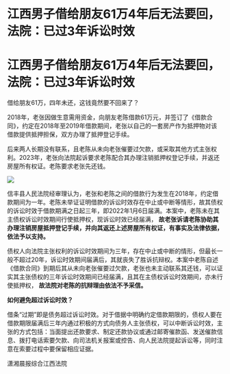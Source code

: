 # 江西男子借给朋友61万4年后无法要回，法院：已过3年诉讼时效

# 江西男子借给朋友61万4年后无法要回，法院：已过3年诉讼时效

借给朋友61万，四年未还，这钱竟然要不回来了？

2018年，老张因做生意需用资金，向朋友老陈借款61万元，并签订了《借款合同》，约定在2018年至2019年借款期间，老张以自己的一套房产作为抵押物对该借款提供抵押担保，双方办理了抵押登记手续。

后来两人长期没有联系，且老陈从未向老张催要过欠款，或采取其他方式主张权利。2023年，老张向法院起诉要求老陈配合其办理注销抵押权登记手续，并返还房屋所有权证。老陈要求老张先还钱。

![](https://inews.gtimg.com/om_bt/O2v-Jzh-5SzYHYqPY_11sm2UG2A9DmyhUb21qz3UjYHIkAA/1000)

信丰县人民法院经审理认为，老张和老陈之间的借款行为发生在2018年，约定借款期间为一年。老陈未举证证明借款的诉讼时效存在中止或中断等情形，故其债权的诉讼时效于借款期满之日起三年，即2022年1月6日届满。本案中，老陈未在其主债权诉讼时效期间行使抵押权，现诉讼时效已经届满，
**故老张诉请老陈协助其办理注销房屋抵押登记手续，并向其返还上述房屋所有权证，有事实及法律依据，依法予以支持。**

债权人向法院主张权利的诉讼时效期间为三年，存在中止或中断的情形，但最长一般不超过20年，诉讼时效期间届满后，其就丧失了胜诉抗辩权。本案中老陈自述《借款合同》到期后其从未向老张催要过欠款，老张也未主动联系其还钱，可以证实其主张债权的三年诉讼时效期间已经届满，且其在主债权诉讼时效期间，亦未行使抵押权，
**故法院对老陈的抗辩理由依法不予采信。**

**如何避免超过诉讼时效？**

借条“过期”即是债务超过诉讼时效。对于借据中明确约定借款期限的，债权人要在借款期限届满后三年内通过积极的方式向债务人主张债权，可以中断诉讼时效，主张的方式包括：当面提出还款要求、制定还款协议或通过邮寄催款函、发送催款信息、拨打电话索要欠款、向司法机关报案或控告、向人民法院提起诉讼等，同时注意在索要过程中要保留相应证据。

潇湘晨报综合江西法院

